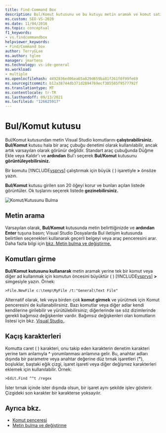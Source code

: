 ```yaml
---
title: Find-Command Box
description: Bul/Komut kutusunu ve bu kutuyu metin aramak ve komut satırı çalıştırmak için nasıl kullanabileceğiniz hakkında Visual Studio öğrenin.
ms.custom: SEO-VS-2020
ms.date: 11/04/2016
ms.topic: conceptual
f1_keywords:
- vs.findcommandbox
helpviewer_keywords:
- Find/Command box
author: TerryGLee
ms.author: tglee
manager: jmartens
ms.technology: vs-ide-general
ms.workload:
- multiple
ms.openlocfilehash: 4492836ed06ea65a829d659ba81f261f0f99fe69
ms.sourcegitcommit: b12a38744db371d2894769ecf305585f9577792f
ms.translationtype: MT
ms.contentlocale: tr-TR
ms.lasthandoff: 09/13/2021
ms.locfileid: "126625917"
---
```

# <a name="findcommand-box"></a>Bul/Komut kutusu

Bul/Komut kutusundan metin Visual Studio komutlarını **çalıştırabilirsiniz.** **Bul/Komut** kutusu hala bir araç çubuğu denetimi olarak kullanılabilir, ancak artık varsayılan olarak görünür değildir. Standart araç çubuğunda Düğme Ekle veya Kaldır'ı  ve **ardından** Bul'ı seçerek **Bul/Komut** kutusunu **görüntüleyebilirsiniz.**

Bir komutu [!INCLUDE[vsprvs](../code-quality/includes/vsprvs_md.md)] çalıştırmak için büyük ( ) işaretiyle **>** önsöze yazın.

**Bul/Komut** kutusu girilen son 20 öğeyi korur ve bunları açılan listede görüntüler. Ok tuşlarını seçerek listede **gezinebilirsiniz.**

![Komut&#47;Kutusunu Bulma](../ide/media/findcommandbox.png)

## <a name="searching-for-text"></a>Metin arama

Varsayılan olarak, **Bul/Komut** kutusunda metin belirttiğinizde ve **ardından Enter** tuşuna basın; Visual Studio Dosyalarda Bul iletişim kutusunda belirtilen seçenekleri kullanarak geçerli belgeyi veya araç penceresini arar.  Daha fazla bilgi için [bkz. Metin bulma ve değiştirme.](../ide/finding-and-replacing-text.md)

## <a name="entering-commands"></a>Komutları girme

**Bul/Komut kutusunu kullanarak** metin aramak yerine tek bir komut veya diğer ad kullanmak için komutun öncesini büyüktür ( ) [!INCLUDE[vsprvs](../code-quality/includes/vsprvs_md.md)] **>** simgesiyle yazın. Örnek:

```
>File.NewFile c:\temp\MyFile /t:"General\Text File"
```

Alternatif olarak, tek veya birden çok **komut girmek** ve yürütmek için Komut penceresini de kullanabilirsiniz. Bazı komutlar veya diğer adlar kendi kendilerine girilebilir ve yürütülebilirsiniz; diğerlerinde ise söz dizimlerinde gerekli bağımsız değişkenler vardır. Bağımsız değişkenleri olan komutların listesi için bkz. [Visual Studio.](../ide/reference/visual-studio-commands.md).

## <a name="escape-characters"></a>Kaçış karakterleri

Komutta caret ( ) karakteri, onu takip eden karakterin denetim karakteri yerine tam anlamıyla **^** yorumlanması anlamına gelir. Bu, anahtar adları dışında bir parametre veya anahtar değerine düz tırnak işaretleri (**"**), boşluklar, baştaki eğik çizgi, işaret işareti veya diğer değişmez karakterleri eklemek için kullanılabilir. Örnek:

```
>Edit.Find ^^t /regex
```

İster tırnak içinde ister dışında olsun, bir işaret aynı şekilde işlev gösterir. Çizgideki son karakter bir karakterse yoksayılır.

## <a name="see-also"></a>Ayrıca bkz.

- [Komut penceresi](../ide/reference/command-window.md)
- [Metin bulma ve değiştirme](../ide/finding-and-replacing-text.md)
